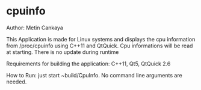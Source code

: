 # cpuinfo

Author: Metin Cankaya

This Application is made for Linux systems and displays the cpu information from /proc/cpuinfo using C++11 and QtQuick.
Cpu informations will be read at starting. There is no update during runtime

Requirements for building the application:
C++11, Qt5, QtQuick 2.6

How to Run:
just start ~build/CpuInfo. No command line arguments are needed.
